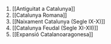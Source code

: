 1. [[Antiguitat a Catalunya]]
2. [[Catalunya Romana]]
3. [[Naixament Catalunya (Segle IX-X)]]
4. [[Catalunya Feudal (Segle XI-XII)]]
5. [[Expansió Catalanoaragonesa]]
